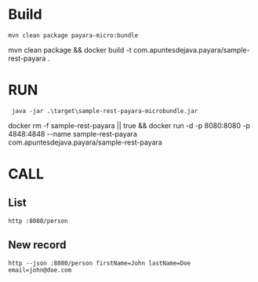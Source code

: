 # Build
```
mvn clean package payara-micro:bundle 
```
mvn clean package && docker build -t com.apuntesdejava.payara/sample-rest-payara .

# RUN
```
 java -jar .\target\sample-rest-payara-microbundle.jar
 ```

docker rm -f sample-rest-payara || true && docker run -d -p 8080:8080 -p 4848:4848 --name sample-rest-payara com.apuntesdejava.payara/sample-rest-payara 

# CALL
## List
```
http :8080/person
```

## New record
```
http --json :8080/person firstName=John lastName=Doe email=john@doe.com
```
